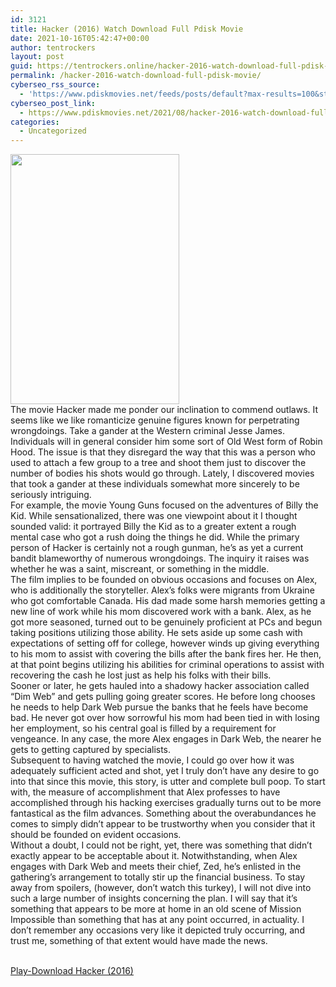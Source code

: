 ```yaml
---
id: 3121
title: Hacker (2016) Watch Download Full Pdisk Movie
date: 2021-10-16T05:42:47+00:00
author: tentrockers
layout: post
guid: https://tentrockers.online/hacker-2016-watch-download-full-pdisk-movie/
permalink: /hacker-2016-watch-download-full-pdisk-movie/
cyberseo_rss_source:
  - 'https://www.pdiskmovies.net/feeds/posts/default?max-results=100&start-index=901'
cyberseo_post_link:
  - https://www.pdiskmovies.net/2021/08/hacker-2016-watch-download-full-pdisk.html
categories:
  - Uncategorized
---
```

<div class="separator">
  <a href="https://1.bp.blogspot.com/-vJ-QPfB_k8M/YR0ee6YesLI/AAAAAAAAad8/mnwiLeA-_RQeCi0qMgyT0e0mK4SpFYtEwCLcBGAsYHQ/s1204/Hacker%2B%25282016%2529%2BWatch%2BDownload%2BFull%2BPdisk%2BMovie.jpg"><img loading="lazy" border="0" data-original-height="1204" data-original-width="814" height="400" src="https://1.bp.blogspot.com/-vJ-QPfB_k8M/YR0ee6YesLI/AAAAAAAAad8/mnwiLeA-_RQeCi0qMgyT0e0mK4SpFYtEwCLcBGAsYHQ/w270-h400/Hacker%2B%25282016%2529%2BWatch%2BDownload%2BFull%2BPdisk%2BMovie.jpg" width="270" /></a>
</div>



<div>
  <div>
    <span>The movie Hacker made me ponder our inclination to commend outlaws. It seems like we like romanticize genuine figures known for perpetrating wrongdoings. Take a gander at the Western criminal Jesse James. Individuals will in general consider him some sort of Old West form of Robin Hood. The issue is that they disregard the way that this was a person who used to attach a few group to a tree and shoot them just to discover the number of bodies his shots would go through. Lately, I discovered movies that took a gander at these individuals somewhat more sincerely to be seriously intriguing.&nbsp;</span>
  </div>
  
  <div>
    <span>For example, the movie Young Guns focused on the adventures of Billy the Kid. While sensationalized, there was one viewpoint about it I thought sounded valid: it portrayed Billy the Kid as to a greater extent a rough mental case who got a rush doing the things he did. While the primary person of Hacker is certainly not a rough gunman, he&#8217;s as yet a current bandit blameworthy of numerous wrongdoings. The inquiry it raises was whether he was a saint, miscreant, or something in the middle.&nbsp;</span>
  </div>
  
  <div>
    <span>The film implies to be founded on obvious occasions and focuses on Alex, who is additionally the storyteller. Alex&#8217;s folks were migrants from Ukraine who got comfortable Canada. His dad made some harsh memories getting a new line of work while his mom discovered work with a bank. Alex, as he got more seasoned, turned out to be genuinely proficient at PCs and begun taking positions utilizing those ability. He sets aside up some cash with expectations of setting off for college, however winds up giving everything to his mom to assist with covering the bills after the bank fires her. He then, at that point begins utilizing his abilities for criminal operations to assist with recovering the cash he lost just as help his folks with their bills.&nbsp;</span>
  </div>
  
  <div>
    <span>Sooner or later, he gets hauled into a shadowy hacker association called &#8220;Dim Web&#8221; and gets pulling going greater scores. He before long chooses he needs to help Dark Web pursue the banks that he feels have become bad. He never got over how sorrowful his mom had been tied in with losing her employment, so his central goal is filled by a requirement for vengeance. In any case, the more Alex engages in Dark Web, the nearer he gets to getting captured by specialists.&nbsp;</span>
  </div>
  
  <div>
    <span>Subsequent to having watched the movie, I could go over how it was adequately sufficient acted and shot, yet I truly don&#8217;t have any desire to go into that since this movie, this story, is utter and complete bull poop. To start with, the measure of accomplishment that Alex professes to have accomplished through his hacking exercises gradually turns out to be more fantastical as the film advances. Something about the overabundances he comes to simply didn&#8217;t appear to be trustworthy when you consider that it should be founded on evident occasions.&nbsp;</span>
  </div>
  
  <div>
    <span>Without a doubt, I could not be right, yet, there was something that didn&#8217;t exactly appear to be acceptable about it. Notwithstanding, when Alex engages with Dark Web and meets their chief, Zed, he&#8217;s enlisted in the gathering&#8217;s arrangement to totally stir up the financial business. To stay away from spoilers, (however, don&#8217;t watch this turkey), I will not dive into such a large number of insights concerning the plan. I will say that it&#8217;s something that appears to be more at home in an old scene of Mission Impossible than something that has at any point occurred, in actuality. I don&#8217;t remember any occasions very like it depicted truly occurring, and trust me, something of that extent would have made the news.</span>
  </div>
</div>

  
<a href="https://www.cofilink.com/share-video?videoid=nv2i9t000t6u" onclick="window.open('https://www.cofilink.com/share-video?videoid=nv2i9t000t6u','popup','width=600,height=600'); return false;" target="popup" rel="noopener"><br /> Play-Download Hacker (2016)<br /> </a>